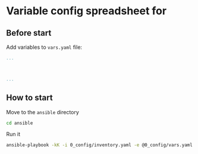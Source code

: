 # Variable config spreadsheet for <NAME>
## Before start 

Add variables to `vars.yaml` file:

```yaml
...



...
```

## How to start

Move to the `ansible` directory

```bash
cd ansible
```
Run it

```bash
ansible-playbook -kK -i 0_config/inventory.yaml -e @0_config/vars.yaml <PATH>/main.yaml
```